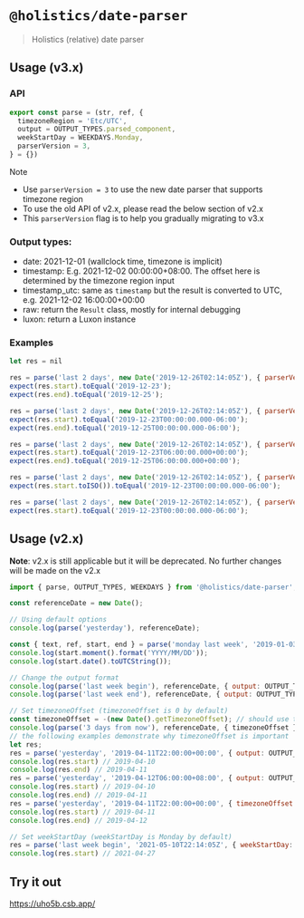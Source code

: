 # `@holistics/date-parser`

> Holistics (relative) date parser

## Usage (v3.x)
### API
```javascript
export const parse = (str, ref, {
  timezoneRegion = 'Etc/UTC',
  output = OUTPUT_TYPES.parsed_component,
  weekStartDay = WEEKDAYS.Monday,
  parserVersion = 3,
} = {})
```

Note
- Use `parserVersion = 3` to use the new date parser that supports timezone region 
- To use the old API of v2.x, please read the below section of v2.x
- This `parserVersion` flag is to help you gradually migrating to v3.x

### Output types:
  - date: 2021-12-01 (wallclock time, timezone is implicit)
  - timestamp: E.g. 2021-12-02 00:00:00+08:00. The offset here is determined by the timezone region input
  - timestamp_utc: same as `timestamp` but the result is converted to UTC, e.g. 2021-12-02 16:00:00+00:00
  - raw: return the `Result` class, mostly for internal debugging
  - luxon: return a Luxon instance


### Examples
```javascript
let res = nil

res = parse('last 2 days', new Date('2019-12-26T02:14:05Z'), { parserVersion: 2, output: 'date', timezoneRegion: 'America/Chicago' });
expect(res.start).toEqual('2019-12-23');
expect(res.end).toEqual('2019-12-25');

res = parse('last 2 days', new Date('2019-12-26T02:14:05Z'), { parserVersion: 2, output: 'timestamp', timezoneRegion: 'America/Chicago' });
expect(res.start).toEqual('2019-12-23T00:00:00.000-06:00');
expect(res.end).toEqual('2019-12-25T00:00:00.000-06:00');

res = parse('last 2 days', new Date('2019-12-26T02:14:05Z'), { parserVersion: 2, output: 'timestamp_utc', timezoneRegion: 'America/Chicago' });
expect(res.start).toEqual('2019-12-23T06:00:00.000+00:00');
expect(res.end).toEqual('2019-12-25T06:00:00.000+00:00');

res = parse('last 2 days', new Date('2019-12-26T02:14:05Z'), { parserVersion: 2, output: 'luxon', timezoneRegion: 'America/Chicago' });
expect(res.start.toISO()).toEqual('2019-12-23T00:00:00.000-06:00');

res = parse('last 2 days', new Date('2019-12-26T02:14:05Z'), { parserVersion: 2, timezoneRegion: 'America/Chicago' });
expect(res.start).toEqual('2019-12-23T00:00:00.000-06:00');
```

## Usage (v2.x)
**Note**: v2.x is still applicable but it will be deprecated. No further changes will be made on the v2.x

```javascript
import { parse, OUTPUT_TYPES, WEEKDAYS } from '@holistics/date-parser';

const referenceDate = new Date();

// Using default options
console.log(parse('yesterday'), referenceDate);

const { text, ref, start, end } = parse('monday last week', '2019-01-03T03:14:29Z');
console.log(start.moment().format('YYYY/MM/DD'));
console.log(start.date().toUTCString());

// Change the output format
console.log(parse('last week begin'), referenceDate, { output: OUTPUT_TYPES.date });
console.log(parse('last week end'), referenceDate, { output: OUTPUT_TYPES.timestamp });

// Set timezoneOffset (timezoneOffset is 0 by default)
const timezoneOffset = -(new Date().getTimezoneOffset); // should use the actual offset, not the Javascript's reversed offset
console.log(parse('3 days from now'), referenceDate, { timezoneOffset });
// the following examples demonstrate why timezoneOffset is important
let res;
res = parse('yesterday', '2019-04-11T22:00:00+00:00', { output: OUTPUT_TYPES.date });
console.log(res.start) // 2019-04-10
console.log(res.end) // 2019-04-11
res = parse('yesterday', '2019-04-12T06:00:00+08:00', { output: OUTPUT_TYPES.date });
console.log(res.start) // 2019-04-10
console.log(res.end) // 2019-04-11
res = parse('yesterday', '2019-04-11T22:00:00+00:00', { timezoneOffset: 540, output: OUTPUT_TYPES.date });
console.log(res.start) // 2019-04-11
console.log(res.end) // 2019-04-12

// Set weekStartDay (weekStartDay is Monday by default)
res = parse('last week begin', '2021-05-10T22:14:05Z', { weekStartDay: WEEKDAYS.Tuesday, output: OUTPUT_TYPES.date });
console.log(res.start) // 2021-04-27
```

## Try it out
https://uho5b.csb.app/
